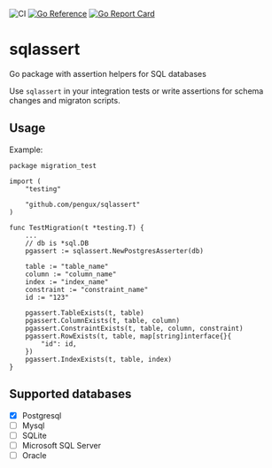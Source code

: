 ![CI](https://github.com/pengux/sqlassert/actions/workflows/ci.yml/badge.svg)
[![Go Reference](https://pkg.go.dev/badge/github.com/pengux/sqlassert.svg)](https://pkg.go.dev/github.com/pengux/sqlassert)
[![Go Report Card](https://goreportcard.com/badge/github.com/pengux/sqlassert)](https://goreportcard.com/report/github.com/pengux/sqlassert)

# sqlassert
Go package with assertion helpers for SQL databases

Use `sqlassert` in your integration tests or write assertions for schema changes and migraton scripts.

## Usage

Example:

```
package migration_test

import (
	"testing"

	"github.com/pengux/sqlassert"
)

func TestMigration(t *testing.T) {
	...
	// db is *sql.DB
	pgassert := sqlassert.NewPostgresAsserter(db)

	table := "table_name"
	column := "column_name"
	index := "index_name"
	constraint := "constraint_name"
	id := "123"

	pgassert.TableExists(t, table)
	pgassert.ColumnExists(t, table, column)
	pgassert.ConstraintExists(t, table, column, constraint)
	pgassert.RowExists(t, table, map[string]interface{}{
		"id": id,
	})
	pgassert.IndexExists(t, table, index)
}
```

## Supported databases

- [x] Postgresql
- [ ] Mysql
- [ ] SQLite
- [ ] Microsoft SQL Server
- [ ] Oracle

